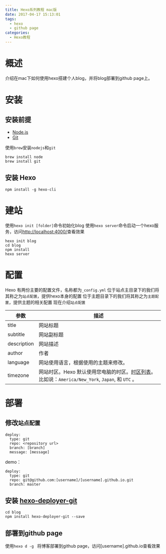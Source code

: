 ```yaml
---
title: Hexo系列教程 mac版
date: 2017-04-17 15:13:01
tags: 
  - hexo 
  - github page
categories:
  - Hexo教程
---
```


# 概述 

介绍在mac下如何使用hexo搭建个人blog，并将blog部署到github page上。

 <!--more-->

# 安装

## 安装前提
- [Node.js](https://nodejs.org/)
- [Git](https://git-scm.com/)

使用`brew`安装`nodejs`和`git`
```
brew install node
brew install git
```

## 安装 Hexo
```
npm install -g hexo-cli
```

# 建站

使用`hexo init [folder]`命令初始化blog
使用`hexo server`命令启动一个hexo服务，访问[http://localhost:4000/](http://localhost:4000/)查看效果
```shell
hexo init blog
cd blog
npm install
hexo server
```

# 配置

Hexo 有两份主要的配置文件，名称都为`_config.yml`
位于站点主目录下的我们将其称之为`站点配置`，提供hexo本身的配置
位于主题目录下的我们将其称之为`主题配置`，提供主题的相关配置
现在介绍`站点配置`

| 参数          | 描述                                       |
| ----------- | ---------------------------------------- |
| title       | 网站标题                                     |
| subtitle    | 网站副标题                                    |
| description | 网站描述                                     |
| author      | 作者                                       |
| language    | 网站使用语言，根据使用的主题来修改。                       |
| timezone    | 网站时区。Hexo 默认使用您电脑的时区。[时区列表](https://en.wikipedia.org/wiki/List_of_tz_database_time_zones)。比如说：`America/New_York`, `Japan`, 和 `UTC` 。 |

# 部署

## 修改`站点配置`

```
deploy:
  type: git
  repo: <repository url>
  branch: [branch]
  message: [message]
```
demo：
```
deploy:
  type: git
  repo: git@github.com:[username]/[username].github.io.git
  branch: master
```
## 安装 [hexo-deployer-git](https://github.com/hexojs/hexo-deployer-git)

```
cd blog
npm install hexo-deployer-git --save
```
## 部署到github page

使用`hexo d -g ` 将博客部署到github page，访问[username].github.io查看效果
